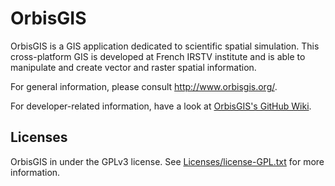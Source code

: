 OrbisGIS
=====

OrbisGIS is a GIS application dedicated to scientific spatial simulation.
This cross-platform GIS is developed at French IRSTV institute and is able to
manipulate and create vector and raster spatial information. 

For general information, please consult http://www.orbisgis.org/.

For developer-related information, have a look at [OrbisGIS's GitHub Wiki](https://github.com/irstv/orbisgis/wiki).

Licenses
-----

OrbisGIS in under the GPLv3 license. See [Licenses/license-GPL.txt](https://github.com/irstv/orbisgis/blob/master/Licenses/license-GPL.txt) for more information.


